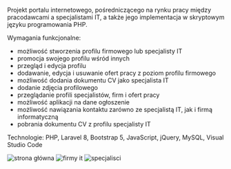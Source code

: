 Projekt portalu internetowego, pośredniczącego na rynku pracy między pracodawcami a specjalistami IT, a także jego implementacja w skryptowym języku programowania PHP. 

Wymagania funkcjonalne:
- możliwość stworzenia profilu firmowego lub specjalisty IT
- promocja swojego profilu wśród innych
- przegląd i edycja profilu
- dodawanie, edycja i usuwanie ofert pracy z poziom profilu firmowego
- możliwość dodania dokumentu CV jako specjalista IT
- dodanie zdjęcia profilowego
- przeglądanie profili specjalistów, firm i ofert pracy
- możliwość aplikacji na dane ogłoszenie
- możliwość nawiązania kontaktu zarówno ze specjalistą IT, jak i firmą
informatyczną
- pobrania dokumentu CV z profilu specjalisty IT

Technologie:
PHP, Laravel 8, Bootstrap 5, JavaScript, jQuery, MySQL, Visual Studio Code

![strona główna](https://user-images.githubusercontent.com/78379610/178588922-9480ccfe-a462-46e1-987c-1407b31253e0.jpg)
![firmy it](https://user-images.githubusercontent.com/78379610/178589006-ff8e79fe-0b68-4d03-830e-b3c2560ff2fe.jpg)
![specjalisci](https://user-images.githubusercontent.com/78379610/178589052-c54a98e4-84f8-4a42-8789-ec828b81aef3.jpg)
